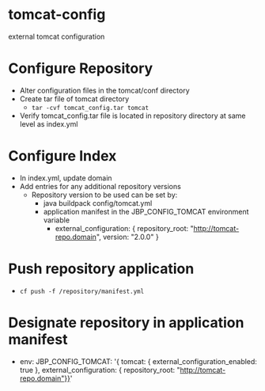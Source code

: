 # tomcat-config
external tomcat configuration

# Configure Repository
 - Alter configuration files in the tomcat/conf directory
 - Create tar file of tomcat directory 
    - `tar -cvf tomcat_config.tar tomcat`
 - Verify tomcat_config.tar file is located in repository directory at same level as index.yml
# Configure Index
 - In index.yml, update domain
 - Add entries for any additional repository versions
   - Repository version to be used can be set by:
     - java buildpack config/tomcat.yml
     - application manifest in the JBP_CONFIG_TOMCAT environment variable
       - external_configuration: { repository_root: "http://tomcat-repo.domain", version: "2.0.0" }
# Push repository application
 - `cf push -f /repository/manifest.yml`
# Designate repository in application manifest
 - env:
    JBP_CONFIG_TOMCAT: '{ tomcat: { external_configuration_enabled: true }, external_configuration: { repository_root: "http://tomcat-repo.domain"}}'
 
